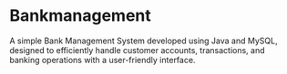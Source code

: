# Bankmanagement
A simple Bank Management System developed using Java and MySQL, designed to efficiently handle customer accounts, transactions, and banking operations with a user-friendly interface.
